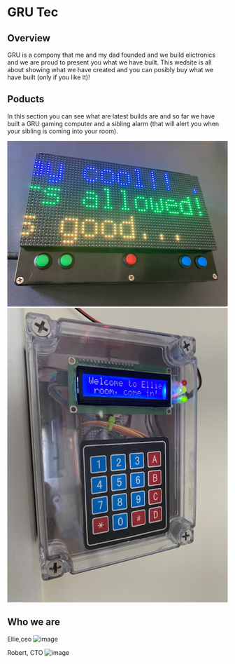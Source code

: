 # GRU Tec

## Overview
GRU is a compony that me and my dad founded and we build elictronics and we are proud to present you what we have built. This wedsite is all about showing what we have created and you can posibly buy what we have built (only if you like it)!

## Poducts 
In this section you can see what are latest builds are and so far we have built a GRU gaming computer and a sibling alarm (that will alert you when your sibling is coming into your room).

![image](images/grugamecomp.jpg)
![image](images/siblingalarm.jpg)


## Who we are
Ellie,ceo
![image](images/ellie.jpg)

Robert, CTO
![image](images/robert.jpg)



